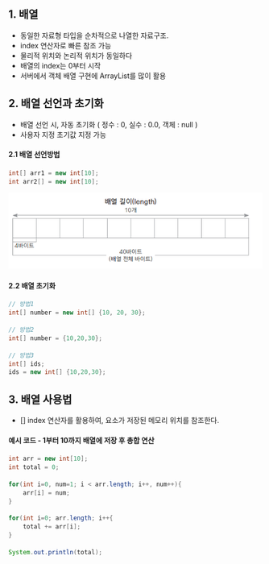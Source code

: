 
## 1. 배열
- 동일한 자료형 타입을 순차적으로 나열한 자료구조.
- index 연산자로 빠른 참조 가능
- 물리적 위치와 논리적 위치가 동일하다
- 배열의 index는 0부터 시작
- 서버에서 객체 배열 구현에 ArrayList를 많이 활용


## 2. 배열 선언과 초기화
- 배열 선언 시, 자동 초기화 ( 정수 : 0, 실수 : 0.0, 객체 : null )
- 사용자 지정 초기값 지정 가능
#### 2.1 배열 선언방법
```java
int[] arr1 = new int[10];
int arr2[] = new int[10];
```
![datatype](./img/ArrayMemory.png)

#### 2.2 배열 초기화
```java
// 방법1
int[] number = new int[] {10, 20, 30};

// 방법2
int[] number = {10,20,30};

// 방법3
int[] ids;
ids = new int[] {10,20,30};
```

## 3. 배열 사용법
- [] index 연산자를 활용하여, 요소가 저장된 메모리 위치를 참조한다.

#### 예시 코드 - 1부터 10까지 배열에 저장 후 총합 연산
```java
int arr = new int[10];
int total = 0;

for(int i=0, num=1; i < arr.length; i++, num++){
    arr[i] = num;
}

for(int i=0; arr.length; i++{
    total += arr[i];
}

System.out.println(total);
```